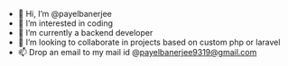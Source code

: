 - 👋 Hi, I’m @payelbanerjee
- 👀 I’m interested in coding
- 🌱 I’m currently a backend developer
- 💞️ I’m looking to collaborate in projects based on custom php or laravel
- 📫 Drop an email to my mail id @payelbanerjee9319@gmail.com

<!---
payelbanerjee0304/payelbanerjee0304 is a ✨ special ✨ repository because its `README.md` (this file) appears on your GitHub profile.
You can click the Preview link to take a look at your changes.
--->
